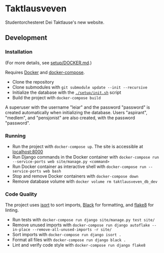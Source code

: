 # Taktlausveven

Studentorchesteret Dei Taktlause's new website.

## Development

### Installation

(For more details, see [setup/DOCKER.md](./setup/DOCKER.md).)

Requires [Docker](https://docs.docker.com/get-docker/) and [docker-compose](https://docs.docker.com/compose/install/).

- Clone the repository
- Clone submodules with `git submodule update --init --recursive`
- Initialize the database with the [`./setup/init.sh`](./setup/init.sh) script
- Build the project with `docker-compose build`

A superuser with the username "leiar" and the password "password" is created automatically when initializing the database. Users "aspirant", "medlem", and "pensjonist" are also created, with the password "password".

### Running

- Run the project with `docker-compose up`. The site is accessible at [localhost:8000](localhost:8000)
- Run Django commands in the Docker container with `docker-compose run --service-ports web site/manage.py <command>`
- Run Docker container as interactive shell with `docker-compose run --service-ports web bash`
- Stop and remove Docker containers with `docker-compose down`
- Remove database volume with `docker volume rm taktlausveven_db_dev`

### Code Quality

The project uses [isort](https://pycqa.github.io/isort/index.html) to sort imports, [Black](https://black.readthedocs.io/en/stable/) for formatting, and [flake8](https://flake8.pycqa.org/en/latest/) for linting.

- Run tests with `docker-compose run django site/manage.py test site/`
- Remove unused imports with `docker-compose run django autoflake --in-place --remove-all-unused-imports -r site/`
- Sort imports with `docker-compose run django isort .`
- Format all files with `docker-compose run django black .`
- Lint and verify code style with `docker-compose run django flake8`
